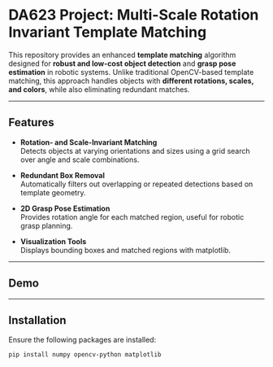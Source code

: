 # DA623 Project: Multi-Scale Rotation Invariant Template Matching

This repository provides an enhanced **template matching** algorithm designed for **robust and low-cost object detection** and **grasp pose estimation** in robotic systems. Unlike traditional OpenCV-based template matching, this approach handles objects with **different rotations, scales, and colors**, while also eliminating redundant matches.

---

## Features

- **Rotation- and Scale-Invariant Matching**  
  Detects objects at varying orientations and sizes using a grid search over angle and scale combinations.

- **Redundant Box Removal**  
  Automatically filters out overlapping or repeated detections based on template geometry.

- **2D Grasp Pose Estimation**  
  Provides rotation angle for each matched region, useful for robotic grasp planning.

- **Visualization Tools**  
  Displays bounding boxes and matched regions with matplotlib.

---

## Demo



---

## Installation

Ensure the following packages are installed:

```bash
pip install numpy opencv-python matplotlib
